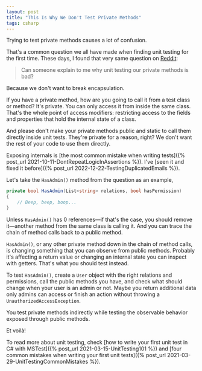 ```yaml
---
layout: post
title: "This Is Why We Don't Test Private Methods"
tags: csharp
---
```


Trying to test private methods causes a lot of confusion.

That's a common question we all have made when finding unit testing for the first time. These days, I found that very same question on [Reddit](https://www.reddit.com/r/csharp/comments/1gf2r6s/trying_to_understand_why_we_dont_test_private/):

> Can someone explain to me why unit testing our private methods is bad?

Because we don't want to break encapsulation.

If you have a private method, how are you going to call it from a test class or method? It's private. You can only access it from inside the same class. That's the whole point of access modifiers: restricting access to the fields and properties that hold the internal state of a class.

And please don't make your private methods public and static to call them directly inside unit tests. They're private for a reason, right? We don't want the rest of your code to use them directly.

Exposing internals is [the most common mistake when writing tests]({% post_url 2021-10-11-DontRepeatLogicInAssertions %}). I've [seen it and fixed it before]({% post_url 2022-12-22-TestingDuplicatedEmails %}).

Let's take the `HasAdmin()` method from the question as an example,

```csharp
private bool HasAdmin(List<string> relations, bool hasPermission)
{
	// Beep, beep, boop...
}
```

Unless `HasAdmin()` has 0 references—if that's the case, you should remove it—another method from the same class is calling it. And you can trace the chain of method calls back to a public method.

`HasAdmin()`, or any other private method down in the chain of method calls, is changing something that you can observe from public methods. Probably it's affecting a return value or changing an internal state you can inspect with getters. That's what you should test instead.

To test `HasAdmin()`, create a `User` object with the right relations and permissions, call the public methods you have, and check what should change when your user is an admin or not. Maybe you return additional data only admins can access or finish an action without throwing a `UnauthorizedAccessException`.

You test private methods indirectly while testing the observable behavior exposed through public methods.

Et voilà!

To read more about unit testing, check [how to write your first unit test in C# with MSTest]({% post_url 2021-03-15-UnitTesting101 %}) and [four common mistakes when writing your first unit tests]({% post_url 2021-03-29-UnitTestingCommonMistakes %}).

